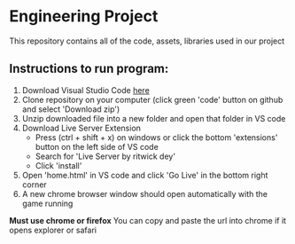 # Engineering Project
This repository contains all of the code, assets, libraries used in our project  

## Instructions to run program:
 1. Download Visual Studio Code [here](https://code.visualstudio.com/Download)
 1. Clone repository on your computer (click green 'code' button on github and select 'Download zip')
 1. Unzip downloaded file into a new folder and open that folder in VS code
 1. Download Live Server Extension
    * Press (ctrl + shift + x) on windows or click the bottom 'extensions' button on the left side of VS code  
    * Search for 'Live Server by ritwick dey'
    * Click 'install'
 1. Open 'home.html' in VS code and click 'Go Live' in the bottom right corner
 1. A new chrome browser window should open automatically with the game running 
 
 **Must use chrome or firefox**
 You can copy and paste the url into chrome if it opens explorer or safari
